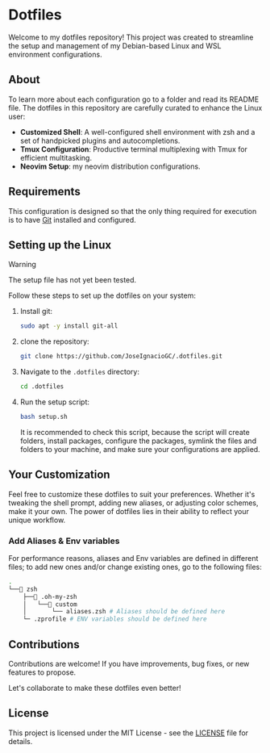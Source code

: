 # Dotfiles

Welcome to my dotfiles repository! This project was created to streamline the setup
and management of my Debian-based Linux and WSL environment configurations.

## About

To learn more about each configuration go to a folder and read its README file.
The dotfiles in this repository are carefully curated to enhance the Linux user:

- **Customized Shell**: A well-configured shell environment with zsh and a set of
  handpicked plugins and autocompletions.
- **Tmux Configuration**: Productive terminal multiplexing with Tmux for efficient
  multitasking.
- **Neovim Setup**: my neovim distribution configurations.

## Requirements

This configuration is designed so that the only thing required for execution
is to have [Git](https://git-scm.com/) installed and configured.

## Setting up the Linux

> [!WARNING]
>
> The setup file has not yet been tested.

Follow these steps to set up the dotfiles on your system:

1. Install git:

   ```bash
   sudo apt -y install git-all
   ```

1. clone the repository:

   ```bash
   git clone https://github.com/JoseIgnacioGC/.dotfiles.git
   ```

1. Navigate to the `.dotfiles` directory:

   ```bash
   cd .dotfiles
   ```

1. Run the setup script:

   ```bash
   bash setup.sh
   ```

   It is recommended to check this script, because the script will create
   folders, install packages, configure the packages, symlink the files
   and folders to your machine, and make sure your configurations are applied.

## Your Customization

Feel free to customize these dotfiles to suit your preferences. Whether it's
tweaking the shell prompt, adding new aliases, or adjusting color schemes,
make it your own. The power of dotfiles lies in their ability to reflect
your unique workflow.

### Add Aliases & Env variables

For performance reasons, aliases and Env variables are defined in different
files; to add new ones and/or change existing ones, go to the following files:

```bash
.
└──📁 zsh
    ├──📁 .oh-my-zsh
    │   └──📁 custom
    │       └── aliases.zsh # Aliases should be defined here
    └─ .zprofile # ENV variables should be defined here

```

## Contributions

Contributions are welcome! If you have improvements, bug fixes, or new features
to propose.

Let's collaborate to make these dotfiles even better!

## License

This project is licensed under the MIT License - see the
[LICENSE](https://opensource.org/license/mit/) file for details.
